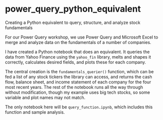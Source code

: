 # power_query_python_equivalent
Creating a Python equivalent to query, structure, and analyze stock fundamentals


For our Power Query workshop, we use Power Query and Microsoft Excel to merge and analyze data on the fundamentals of a number of companies. 

I have created a Python notebook that does an equivalent. It queries the data from Yahoo Finance using the `yahoo_fin` library, melts and shapes it correctly, calculates desired fields, and plots these for each company. 

The central creation is the `fundamentals_querier()` function, which can be fed a list of any stock tickers the library can access, and returns the cash flow, balance sheet, and income statement of each company for the four most recent years. The rest of the notebook runs all the way through without modification, though my example uses big tech stocks, so some variable and plot names may not match. 

The only notebook here will be `query_function.ipynb`, which includes this function and sample analysis. 
